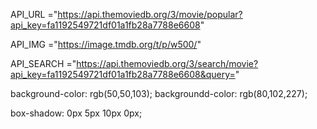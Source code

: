 API_URL ="https://api.themoviedb.org/3/movie/popular?api_key=fa1192549721df01a1fb28a7788e6608"

API_IMG ="https://image.tmdb.org/t/p/w500/"

API_SEARCH ="https://api.themoviedb.org/3/search/movie?api_key=fa1192549721df01a1fb28a7788e6608&query="

background-color: rgb(50,50,103);
backgroundd-color: rgb(80,102,227);

box-shadow: 0px 5px 10px 0px;
